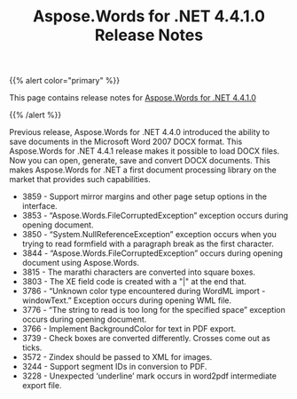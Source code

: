 ﻿---
title: Aspose.Words for .NET 4.4.1.0 Release Notes
articleTitle: Aspose.Words for .NET 4.4.1.0 Release Notes
linktitle: Aspose.Words for .NET 4.4.1.0 Release Notes
description: "Aspose.Words for .NET 4.4.1.0 Release Notes – learn about the latest updates and fixes."
type: docs
weight: 20
url: /net/aspose-words-for-net-4-4-1-0-release-notes/
---

{{% alert color="primary" %}} 

This page contains release notes for [Aspose.Words for .NET 4.4.1.0](https://downloads.aspose.com/words/net/new-releases/aspose.words-for-.net-4.4.1.0/)

{{% /alert %}} 

Previous release, Aspose.Words for .NET 4.4.0 introduced the ability to save documents in the Microsoft Word 2007 DOCX format. This Aspose.Words for .NET 4.4.1 release makes it possible to load DOCX files. Now you can open, generate, save and convert DOCX documents. This makes Aspose.Words for .NET a first document processing library on the market that provides such capabilities.

- 3859 - Support mirror margins and other page setup options in the interface.
- 3853 - “Aspose.Words.FileCorruptedException” exception occurs during opening document.
- 3850 - “System.NullReferenceException” exception occurs when you trying to read formfield with a paragraph break as the first character.
- 3844 - “Aspose.Words.FileCorruptedException” occurs during opening document using Aspose.Words.
- 3815 - The marathi characters are converted into square boxes.
- 3803 - The XE field code is created with a "|" at the end that.
- 3786 - “Unknown color type encountered during WordML import - windowText.” Exception occurs during opening WML file.
- 3776 - “The string to read is too long for the specified space” exception occurs during opening document.
- 3766 - Implement BackgroundColor for text in PDF export.
- 3739 - Check boxes are converted differently. Crosses come out as ticks.
- 3572 - Zindex should be passed to XML for images.
- 3244 - Support segment IDs in conversion to PDF.
- 3228 - Unexpected ‘underline’ mark occurs in word2pdf intermediate export file.


